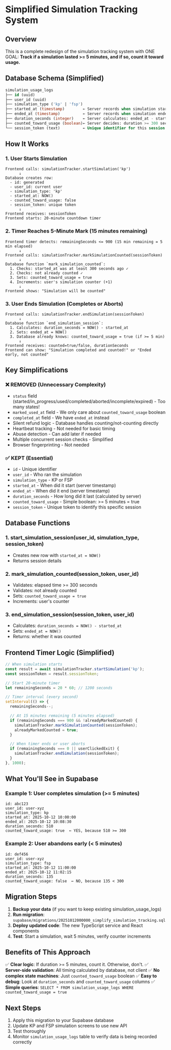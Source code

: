 # Simplified Simulation Tracking System

## Overview

This is a complete redesign of the simulation tracking system with ONE GOAL: **Track if a simulation lasted >= 5 minutes, and if so, count it toward usage.**

## Database Schema (Simplified)

```sql
simulation_usage_logs
├── id (uuid)
├── user_id (uuid)
├── simulation_type ('kp' | 'fsp')
├── started_at (timestamp)        ← Server records when simulation started
├── ended_at (timestamp)          ← Server records when simulation ended
├── duration_seconds (integer)    ← Server calculates: ended_at - started_at
├── counted_toward_usage (boolean)← Server decides: duration >= 300 seconds
└── session_token (text)          ← Unique identifier for this session
```

## How It Works

### 1. User Starts Simulation
```
Frontend calls: simulationTracker.startSimulation('kp')
      ↓
Database creates row:
  - id: generated
  - user_id: current user
  - simulation_type: 'kp'
  - started_at: NOW()
  - counted_toward_usage: false
  - session_token: unique token
      ↓
Frontend receives: sessionToken
Frontend starts: 20-minute countdown timer
```

### 2. Timer Reaches 5-Minute Mark (15 minutes remaining)
```
Frontend timer detects: remainingSeconds <= 900 (15 min remaining = 5 min elapsed)
      ↓
Frontend calls: simulationTracker.markSimulationCounted(sessionToken)
      ↓
Database function `mark_simulation_counted`:
  1. Checks: started_at was at least 300 seconds ago ✓
  2. Checks: not already counted ✓
  3. Sets: counted_toward_usage = true
  4. Increments: user's simulation counter (+1)
      ↓
Frontend shows: "Simulation will be counted"
```

### 3. User Ends Simulation (Completes or Aborts)
```
Frontend calls: simulationTracker.endSimulation(sessionToken)
      ↓
Database function `end_simulation_session`:
  1. Calculates: duration_seconds = NOW() - started_at
  2. Sets: ended_at = NOW()
  3. Database already knows: counted_toward_usage = true (if >= 5 min)
      ↓
Frontend receives: counted=true/false, durationSeconds
Frontend can show: "Simulation completed and counted!" or "Ended early, not counted"
```

## Key Simplifications

### ❌ REMOVED (Unnecessary Complexity)
- `status` field (started/in_progress/used/completed/aborted/incomplete/expired) - Too many states!
- `marked_used_at` field - We only care about `counted_toward_usage` boolean
- `completed_at` field - We have `ended_at` instead
- Silent refund logic - Database handles counting/not-counting directly
- Heartbeat tracking - Not needed for basic timing
- Abuse detection - Can add later if needed
- Multiple concurrent session checks - Simplified
- Browser fingerprinting - Not needed

### ✅ KEPT (Essential)
- `id` - Unique identifier
- `user_id` - Who ran the simulation
- `simulation_type` - KP or FSP
- `started_at` - When did it start (server timestamp)
- `ended_at` - When did it end (server timestamp)
- `duration_seconds` - How long did it last (calculated by server)
- `counted_toward_usage` - Simple boolean: >= 5 minutes = true
- `session_token` - Unique token to identify this specific session

## Database Functions

### 1. start_simulation_session(user_id, simulation_type, session_token)
- Creates new row with `started_at = NOW()`
- Returns session details

### 2. mark_simulation_counted(session_token, user_id)
- Validates: elapsed time >= 300 seconds
- Validates: not already counted
- Sets: `counted_toward_usage = true`
- Increments: user's counter

### 3. end_simulation_session(session_token, user_id)
- Calculates: `duration_seconds = NOW() - started_at`
- Sets: `ended_at = NOW()`
- Returns: whether it was counted

## Frontend Timer Logic (Simplified)

```typescript
// When simulation starts
const result = await simulationTracker.startSimulation('kp');
const sessionToken = result.sessionToken;

// Start 20-minute timer
let remainingSeconds = 20 * 60; // 1200 seconds

// Timer interval (every second)
setInterval(() => {
  remainingSeconds--;

  // At 15 minutes remaining (5 minutes elapsed)
  if (remainingSeconds === 900 && !alreadyMarkedCounted) {
    simulationTracker.markSimulationCounted(sessionToken);
    alreadyMarkedCounted = true;
  }

  // When timer ends or user aborts
  if (remainingSeconds === 0 || userClickedExit) {
    simulationTracker.endSimulation(sessionToken);
  }
}, 1000);
```

## What You'll See in Supabase

### Example 1: User completes simulation (>= 5 minutes)
```
id: abc123
user_id: user-xyz
simulation_type: kp
started_at: 2025-10-12 10:00:00
ended_at: 2025-10-12 10:08:30
duration_seconds: 510
counted_toward_usage: true  ← YES, because 510 >= 300
```

### Example 2: User abandons early (< 5 minutes)
```
id: def456
user_id: user-xyz
simulation_type: fsp
started_at: 2025-10-12 11:00:00
ended_at: 2025-10-12 11:02:15
duration_seconds: 135
counted_toward_usage: false  ← NO, because 135 < 300
```

## Migration Steps

1. **Backup your data** (if you want to keep existing simulation_usage_logs)
2. **Run migration**: `supabase/migrations/20251012000000_simplify_simulation_tracking.sql`
3. **Deploy updated code**: The new TypeScript service and React components
4. **Test**: Start a simulation, wait 5 minutes, verify counter increments

## Benefits of This Approach

✅ **Clear logic**: If duration >= 5 minutes, count it. Otherwise, don't.
✅ **Server-side validation**: All timing calculated by database, not client
✅ **No complex state machines**: Just `counted_toward_usage` boolean
✅ **Easy to debug**: Look at `duration_seconds` and `counted_toward_usage` columns
✅ **Simple queries**: `SELECT * FROM simulation_usage_logs WHERE counted_toward_usage = true`

## Next Steps

1. Apply this migration to your Supabase database
2. Update KP and FSP simulation screens to use new API
3. Test thoroughly
4. Monitor `simulation_usage_logs` table to verify data is being recorded correctly
